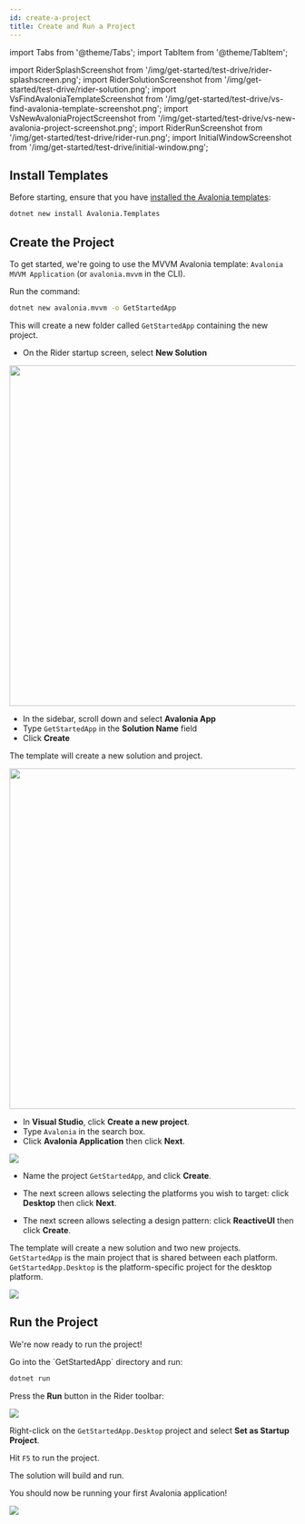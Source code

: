 ```yaml
---
id: create-a-project
title: Create and Run a Project
---
```


import Tabs from '@theme/Tabs';
import TabItem from '@theme/TabItem';

import RiderSplashScreenshot from '/img/get-started/test-drive/rider-splashscreen.png';
import RiderSolutionScreenshot from '/img/get-started/test-drive/rider-solution.png';
import VsFindAvaloniaTemplateScreenshot from '/img/get-started/test-drive/vs-find-avalonia-template-screenshot.png';
import VsNewAvaloniaProjectScreenshot from '/img/get-started/test-drive/vs-new-avalonia-project-screenshot.png';
import RiderRunScreenshot from '/img/get-started/test-drive/rider-run.png';
import InitialWindowScreenshot from '/img/get-started/test-drive/initial-window.png';

## Install Templates

Before starting, ensure that you have [installed the Avalonia templates](../install.md):

```bash
dotnet new install Avalonia.Templates
```

## Create the Project

To get started, we're going to use the MVVM Avalonia template: `Avalonia MVVM Application` (or `avalonia.mvvm` in the CLI).

<Tabs>
  <TabItem value="cli" label="Command Line" default>
Run the command:

```bash
dotnet new avalonia.mvvm -o GetStartedApp
```

This will create a new folder called `GetStartedApp` containing the new project.
  </TabItem>
  <TabItem value="rider" label="Rider">

- On the Rider startup screen, select **New Solution**

<img className="center" src={RiderSplashScreenshot} width="600"/>

- In the sidebar, scroll down and select **Avalonia App**
- Type `GetStartedApp` in the **Solution Name** field
- Click **Create**

The template will create a new solution and project.

<img className="center" src={RiderSolutionScreenshot} width="600"/>

  </TabItem>
  <TabItem value="vs" label="Visual Studio">

- In **Visual Studio**, click **Create a new project**.
- Type `Avalonia` in the search box.
- Click **Avalonia Application** then click **Next**.

<img className="center" src={VsFindAvaloniaTemplateScreenshot} />

- Name the project `GetStartedApp`, and click **Create**.

- The next screen allows selecting the platforms you wish to target: click **Desktop** then click **Next**.

- The next screen allows selecting a design pattern: click **ReactiveUI** then click **Create**.

The template will create a new solution and two new projects. `GetStartedApp` is the main project that is shared between each platform. `GetStartedApp.Desktop` is the platform-specific project for the desktop platform.

<img className="center" src={VsNewAvaloniaProjectScreenshot} />

  </TabItem>
</Tabs>

## Run the Project

We're now ready to run the project!

<Tabs>
  <TabItem value="cli" label="Command Line" default>
Go into the `GetStartedApp` directory and run:

```bash
dotnet run
```
  </TabItem>
  <TabItem value="rider" label="Rider">

Press the **Run** button in the Rider toolbar:

<img className="center" src={RiderRunScreenshot} />

  </TabItem>
  <TabItem value="vs" label="Visual Studio">

  Right-click on the `GetStartedApp.Desktop` project and select **Set as Startup Project**.

  Hit `F5` to run the project.

  </TabItem>
</Tabs>

The solution will build and run.

You should now be running your first Avalonia application!

<img className="center" src={InitialWindowScreenshot} />
